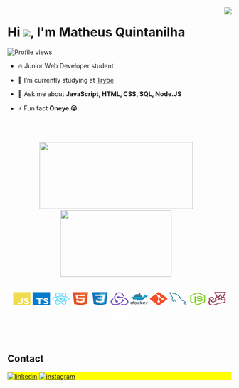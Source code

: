 <img align="right" height="590em" src="https://raw.githubusercontent.com/gist/MatheusQuintanilhaa/e83743427031a69355cf03f472b6d361/raw/1c498fab040ccc00f3b53d09d3eae119e77e4d73/githubcard.svg"/>
<h1 align="left">Hi <img src="https://raw.githubusercontent.com/kaueMarques/kaueMarques/master/hi.gif" height="30px">, I'm Matheus Quintanilha</h1>
<p align="left"> <img src="https://komarev.com/ghpvc/?username=MatheusQuintanilhaa&color=yellow" alt="Profile views" /> </p>

- 🔥 Junior Web Developer student

- 🔭 I’m currently studying at [Trybe](https://github.com/betrybe)

- 💬 Ask me about **JavaScript, HTML, CSS, SQL, Node.JS**

- ⚡ Fun fact **Oneye 😜**

<!--

<br><br>



-->

<br><br>

<p align='center'>
  <img width="345px" height="150" src="https://github-readme-stats.vercel.app/api?username=MatheusQuintanilhaa&show_icons=true&theme=dracula&include_all_commits=true&count_private=true"/>
  <img width="250px" height="150" src="https://github-readme-stats.vercel.app/api/top-langs/?username=MatheusQuintanilhaa&layout=compact&langs_count=7&theme=dracula"/>
</p>


  <div align="center" style="display: inline_block"><br>
    
  <img align="center" alt="Matheus-Js" height="30" width="40" title="JavaScript" src="https://raw.githubusercontent.com/devicons/devicon/master/icons/javascript/javascript-plain.svg">
    
   <img align="center" alt="Matheus-typescript" height="30" width="40" title="TypeScript" src="https://github.com/devicons/devicon/blob/master/icons/typescript/typescript-plain.svg">

    
  <img align="center" alt="Matheus-React" height="30" width="40" title="React" src="https://raw.githubusercontent.com/devicons/devicon/master/icons/react/react-original.svg">
    
  <img align="center" alt="Matheus-HTML" height="30" width="40" title="HTML" src="https://raw.githubusercontent.com/devicons/devicon/master/icons/html5/html5-original.svg">
    
  <img align="center" alt="Matheus-CSS" height="30" width="40" title="CSS" src="https://raw.githubusercontent.com/devicons/devicon/master/icons/css3/css3-original.svg">
    
  <img align="center" alt="Matheus-Redux" height="30" width="40" title="Redux"  src="https://github.com/devicons/devicon/blob/master/icons/redux/redux-original.svg">
    
   <img align="center" alt="Matheus-Docker" height="30" width="40" title="Docker"  src="https://github.com/devicons/devicon/blob/master/icons/docker/docker-original-wordmark.svg">

   <img align="center" alt="Matheus-Git" height="30" width="40" title="Git"  src="https://github.com/devicons/devicon/blob/master/icons/git/git-original.svg">
    
   <img align="center" alt="Matheus-SQL" height="30" width="40" title="MySQL"  src="https://github.com/devicons/devicon/blob/master/icons/mysql/mysql-original.svg">

   <img align="center" alt="Matheus-nodejs" height="30" width="40" title="Node.js"  src="https://github.com/devicons/devicon/blob/master/icons/nodejs/nodejs-original.svg">
    
  <img align="center" alt="Matheus-jest" height="30" width="40" title="jest"  src="https://github.com/devicons/devicon/blob/master/icons/jest/jest-plain.svg">

  <img align="center" alt="Matheus-github" height="30" width="40" title="github"  src="https://github.com/felipetfernandes/felipetfernandes/blob/main/github-original.svg">

</div>

<br><br>

## Contact

<p align="left" style="background:yellow">
  
<a href="https://linkedin.com/in/matheus-quintanilhadev" target="_blank">
  <img align="center" src="https://img.shields.io/badge/-matheusquintanilha-05122A?style=flat&logo=linkedin" alt="linkedin"/>
</a>
<a href="https://instagram.com/matheus_quintanilha" target="_blank">
 <img align="center" src="https://img.shields.io/badge/-matheus_quintanilha-05122A?style=flat&logo=instagram" alt="instagram"/>
</a>
</p>

<!--


**MatheusQuintanilhaa/MatheusQuintanilhaa** is a ✨ _special_ ✨ repository because its `README.md` (this file) appears on your GitHub profile.

Here are some ideas to get you started:

- 🔭 I’m currently working on ...
- 🌱 I’m currently learning ...
- 👯 I’m looking to collaborate on ...
- 🤔 I’m looking for help with ...
- 💬 Ask me about ...
- 📫 How to reach me: ...
- 😄 Pronouns: ...
- ⚡ Fun fact: ...
-->

